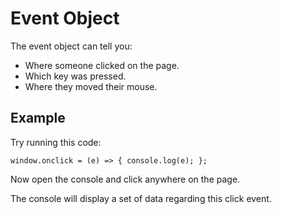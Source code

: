 # Event Object

The event object can tell you:

- Where someone clicked on the page.
- Which key was pressed.
- Where they moved their mouse.


## Example

Try running this code:

```
window.onclick = (e) => { console.log(e); };
```

Now open the console and click anywhere on the page.

The console will display a set of data regarding this click event.